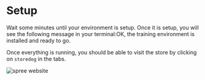 # Setup

Wait some minutes until your environment is setup. Once it is setup, you will see the following message in your terminal:OK, the training environment is installed and ready to go.

Once everything is running, you should be able to visit the store by clicking on `storedog` in the tabs.

![spree website](https://a.cl.ly/KouBpG7R)